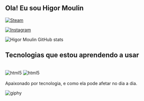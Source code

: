 
## Ola! Eu sou Higor Moulin

[![Steam](https://img.shields.io/badge/Steam-000000?style=for-the-badge&logo=steam&logoColor=white)](https://steamcommunity.com/id/Al3m4oBR123/)

[![Instagram](https://img.shields.io/badge/Instagram-E4405F?style=for-the-badge&logo=instagram&logoColor=white)](https://www.instagram.com/higor.vmoulin/)

![Higor Moulin GitHub stats](https://github-readme-stats.vercel.app/api?username=HigorVM&show_icons=true&theme=dracula)

## Tecnologias que estou aprendendo a usar

<div style="display: inline_block"><br/>
    <img align="center" alt="html5" src="https://img.shields.io/badge/HTML-239120?style=for-the-badge&logo=html5&logoColor=white" />
    <img align="center" alt="html5" src="https://img.shields.io/badge/JavaScript-F7DF1E?style=for-the-badge&logo=javascript&logoColor=black" />
</div>
<br>
Apaixonado por tecnologia, e como ela pode afetar no dia a dia.

![giphy](https://user-images.githubusercontent.com/114449330/196414865-74815ecd-1703-4f83-b390-436f1e814162.gif)

